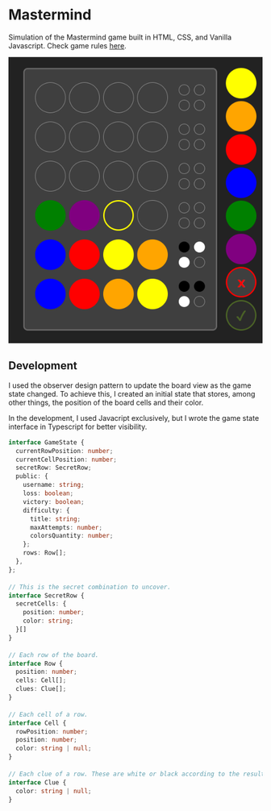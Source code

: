 # Mastermind

Simulation of the Mastermind game built in HTML, CSS, and Vanilla Javascript. Check game rules [here](pages/rules.html).

![mastermind](images/board.png)

## Development

I used the observer design pattern to update the board view as the game state changed. To achieve this, I created an initial state that stores, among other things, the position of the board cells and their color. 

In the development, I used Javacript exclusively, but I wrote the game state interface in Typescript for better visibility.

```ts
interface GameState {
  currentRowPosition: number;
  currentCellPosition: number;
  secretRow: SecretRow;
  public: {
    username: string;
    loss: boolean;
    victory: boolean;
    difficulty: {
      title: string;
      maxAttempts: number;
      colorsQuantity: number;
    };
    rows: Row[];
  },
};

// This is the secret combination to uncover.
interface SecretRow {
  secretCells: {
    position: number;
    color: string;
  }[]
}

// Each row of the board.
interface Row {
  position: number;
  cells: Cell[];
  clues: Clue[];
}

// Each cell of a row.
interface Cell {
  rowPosition: number;
  position: number;
  color: string | null;
}

// Each clue of a row. These are white or black according to the result.
interface Clue {
  color: string | null;
}
```